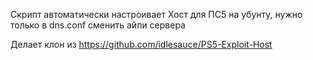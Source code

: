 Скрипт автоматически настроивает Хост для ПС5 на убунту, нужно только в dns.conf сменить айпи сервера


Делает клон из https://github.com/idlesauce/PS5-Exploit-Host
